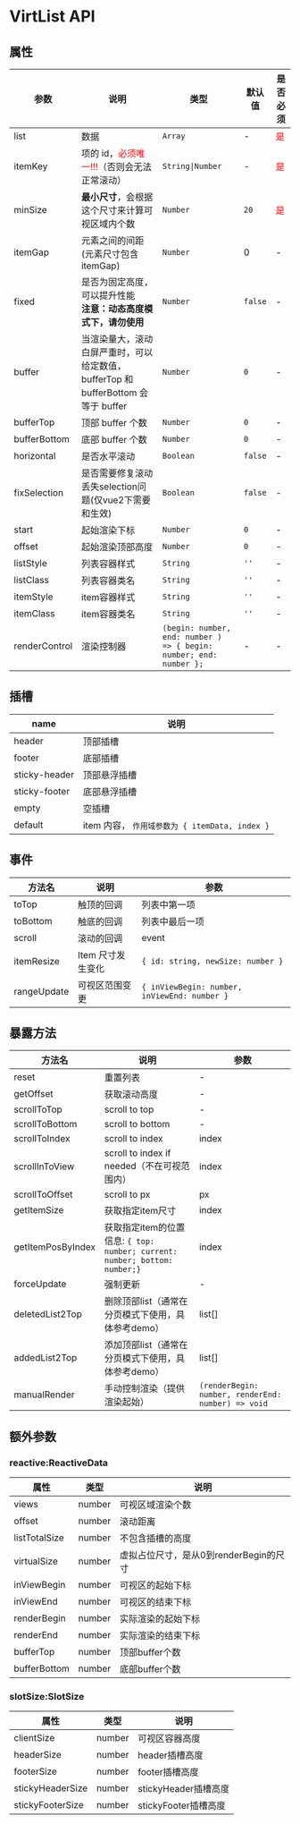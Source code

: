 # VirtList API

## 属性

| 参数          | 说明                                                                              | 类型                                                               | 默认值  | 是否必须                     |
| ------------- | --------------------------------------------------------------------------------- | ------------------------------------------------------------------ | ------- | ---------------------------- |
| list          | 数据                                                                              | `Array`                                                            | -       | <font color="#f00">是</font> |
| itemKey       | 项的 id，<font color="#f00">必须唯一!!!</font>（否则会无法正常滚动）              | `String\|Number`                                                   | -       | <font color="#f00">是</font> |
| minSize       | **最小尺寸**，会根据这个尺寸来计算可视区域内个数                                  | `Number`                                                           | `20`    | <font color="#f00">是</font> |
| itemGap       | 元素之间的间距 (元素尺寸包含itemGap)                                              | `Number`                                                           | 0       | -                            |
| fixed         | 是否为固定高度，可以提升性能<br />**注意：动态高度模式下，请勿使用**              | `Number`                                                           | `false` | -                            |
| buffer        | 当渲染量大，滚动白屏严重时，可以给定数值，bufferTop 和 bufferBottom 会等于 buffer | `Number`                                                           | `0`     | -                            |
| bufferTop     | 顶部 buffer 个数                                                                  | `Number`                                                           | `0`     | -                            |
| bufferBottom  | 底部 buffer 个数                                                                  | `Number`                                                           | `0`     | -                            |
| horizontal    | 是否水平滚动                                                                      | `Boolean`                                                          | `false` | -                            |
| fixSelection  | 是否需要修复滚动丢失selection问题(仅vue2下需要和生效)                             | `Boolean`                                                          | `false` | -                            |
| start         | 起始渲染下标                                                                      | `Number`                                                           | `0`     | -                            |
| offset        | 起始渲染顶部高度                                                                  | `Number`                                                           | `0`     | -                            |
| listStyle     | 列表容器样式                                                                      | `String`                                                           | `''`    | -                            |
| listClass     | 列表容器类名                                                                      | `String`                                                           | `''`    | -                            |
| itemStyle     | item容器样式                                                                      | `String`                                                           | `''`    | -                            |
| itemClass     | item容器类名                                                                      | `String`                                                           | `''`    | -                            |
| renderControl | 渲染控制器                                                                        | `(begin: number, end: number ) => { begin: number; end: number };` | -       | -                            |

## 插槽

| name          | 说明                                           |
| ------------- | ---------------------------------------------- |
| header        | 顶部插槽                                       |
| footer        | 底部插槽                                       |
| sticky-header | 顶部悬浮插槽                                   |
| sticky-footer | 底部悬浮插槽                                   |
| empty         | 空插槽                                         |
| default       | item 内容， `作用域参数为 { itemData, index }` |

## 事件

| 方法名      | 说明              | 参数                                         |
| ----------- | ----------------- | -------------------------------------------- |
| toTop       | 触顶的回调        | 列表中第一项                                 |
| toBottom    | 触底的回调        | 列表中最后一项                               |
| scroll      | 滚动的回调        | event                                        |
| itemResize  | Item 尺寸发生变化 | `{ id: string, newSize: number }`            |
| rangeUpdate | 可视区范围变更    | `{ inViewBegin: number, inViewEnd: number }` |

## 暴露方法

| 方法名            | 说明                                                                       | 参数                                               |
| ----------------- | -------------------------------------------------------------------------- | -------------------------------------------------- |
| reset             | 重置列表                                                                   | -                                                  |
| getOffset         | 获取滚动高度                                                               | -                                                  |
| scrollToTop       | scroll to top                                                              | -                                                  |
| scrollToBottom    | scroll to bottom                                                           | -                                                  |
| scrollToIndex     | scroll to index                                                            | index                                              |
| scrollInToView    | scroll to index if needed（不在可视范围内）                                | index                                              |
| scrollToOffset    | scroll to px                                                               | px                                                 |
| getItemSize       | 获取指定item尺寸                                                           | index                                              |
| getItemPosByIndex | 获取指定item的位置信息: `{ top: number; current: number; bottom: number;}` | index                                              |
| forceUpdate       | 强制更新                                                                   | -                                                  |
| deletedList2Top   | 删除顶部list（通常在分页模式下使用，具体参考demo）                         | list[]                                             |
| addedList2Top     | 添加顶部list（通常在分页模式下使用，具体参考demo）                         | list[]                                             |
| manualRender      | 手动控制渲染（提供渲染起始）                                               | `(renderBegin: number, renderEnd: number) => void` |

## 额外参数

### reactive:ReactiveData

| 属性          | 类型   | 说明                                   |
| ------------- | ------ | -------------------------------------- |
| views         | number | 可视区域渲染个数                       |
| offset        | number | 滚动距离                               |
| listTotalSize | number | 不包含插槽的高度                       |
| virtualSize   | number | 虚拟占位尺寸，是从0到renderBegin的尺寸 |
| inViewBegin   | number | 可视区的起始下标                       |
| inViewEnd     | number | 可视区的结束下标                       |
| renderBegin   | number | 实际渲染的起始下标                     |
| renderEnd     | number | 实际渲染的结束下标                     |
| bufferTop     | number | 顶部buffer个数                         |
| bufferBottom  | number | 底部buffer个数                         |

### slotSize:SlotSize

| 属性             | 类型   | 说明                 |
| ---------------- | ------ | -------------------- |
| clientSize       | number | 可视区容器高度       |
| headerSize       | number | header插槽高度       |
| footerSize       | number | footer插槽高度       |
| stickyHeaderSize | number | stickyHeader插槽高度 |
| stickyFooterSize | number | stickyFooter插槽高度 |

